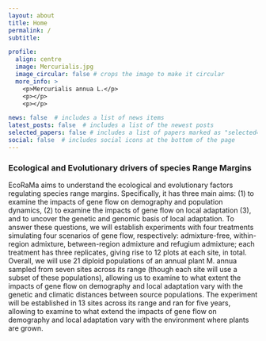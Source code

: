 ```yaml
---
layout: about
title: Home
permalink: /
subtitle: 

profile:
  align: centre
  image: Mercurialis.jpg
  image_circular: false # crops the image to make it circular
  more_info: >
    <p>Mercurialis annua L.</p>
    <p></p>
    <p></p>

news: false  # includes a list of news items
latest_posts: false  # includes a list of the newest posts
selected_papers: false # includes a list of papers marked as "selected={true}"
social: false  # includes social icons at the bottom of the page
---
```


### Ecological and Evolutionary drivers of species Range Margins

EcoRaMa aims to understand the ecological and evolutionary factors regulating species range margins. Specifically, it has three main aims: (1) to examine the impacts of gene flow on demography and population dynamics, (2) to examine the impacts of gene flow on local adaptation (3), and to uncover the genetic and genomic basis of local adaptation. To answer these questions, we will establish experiments with four treatments simulating four scenarios of gene flow, respectively: admixture-free, within-region admixture, between-region admixture and refugium admixture; each treatment has three replicates, giving rise to 12 plots at each site, in total. Overall, we will use 21 diploid populations of an annual plant M. annua sampled from seven sites across its range (though each site will use a subset of these populations), allowing us to examine to what extent the impacts of gene flow on demography and local adaptation vary with the genetic and climatic distances between source populations. The experiment will be established in 13 sites across its range and ran for five years, allowing to examine to what extend the impacts of gene flow on demography and local adaptation vary with the environment where plants are grown.
